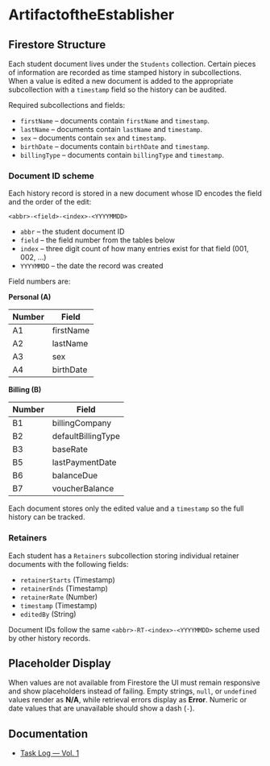 # ArtifactoftheEstablisher

## Firestore Structure

Each student document lives under the `Students` collection. Certain pieces of
information are recorded as time stamped history in subcollections. When a value
is edited a new document is added to the appropriate subcollection with a
`timestamp` field so the history can be audited.

Required subcollections and fields:

- `firstName` – documents contain `firstName` and `timestamp`.
- `lastName` – documents contain `lastName` and `timestamp`.
- `sex` – documents contain `sex` and `timestamp`.
- `birthDate` – documents contain `birthDate` and `timestamp`.
- `billingType` – documents contain `billingType` and `timestamp`.

### Document ID scheme

Each history record is stored in a new document whose ID encodes the field and
the order of the edit:

`<abbr>-<field>-<index>-<YYYYMMDD>`

- `abbr` – the student document ID
- `field` – the field number from the tables below
- `index` – three digit count of how many entries exist for that field (001,
  002, ...)
- `YYYYMMDD` – the date the record was created

Field numbers are:

**Personal (A)**

| Number | Field |
| ------ | ----------------- |
| A1     | firstName |
| A2     | lastName |
| A3     | sex |
| A4     | birthDate |

**Billing (B)**

| Number | Field |
| ------ | ------------------- |
| B1     | billingCompany |
| B2     | defaultBillingType |
| B3     | baseRate |
| B5     | lastPaymentDate |
| B6     | balanceDue |
| B7     | voucherBalance |

Each document stores only the edited value and a `timestamp` so the full history
can be tracked.

### Retainers

Each student has a `Retainers` subcollection storing individual retainer
documents with the following fields:

- `retainerStarts` (Timestamp)
- `retainerEnds` (Timestamp)
- `retainerRate` (Number)
- `timestamp` (Timestamp)
- `editedBy` (String)

Document IDs follow the same `<abbr>-RT-<index>-<YYYYMMDD>` scheme used by
other history records.

## Placeholder Display

When values are not available from Firestore the UI must remain responsive and show placeholders instead of failing. Empty strings, `null`, or `undefined` values render as **N/A**, while retrieval errors display as **Error**. Numeric or date values that are unavailable should show a dash (`-`).
 

## Documentation

- [Task Log — Vol. 1](docs/task-log-vol-1.md)
